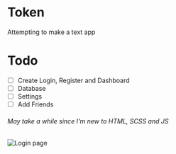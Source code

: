 # Token
Attempting to make a text app

# Todo
- [ ] Create Login, Register and Dashboard
- [ ] Database
- [ ] Settings
- [ ] Add Friends
###### May take a while since I'm new to HTML, SCSS and JS

![Login page](https://i.imgur.com/2USmd6H.png)
